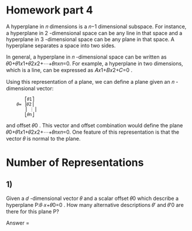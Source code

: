 # Homework part 4

A hyperplane in  𝑛  dimensions is a  𝑛−1  dimensional subspace. For instance, a hyperplane in  2 -dimensional space can be any line in that space and a hyperplane in  3 -dimensional space can be any plane in that space. A hyperplane separates a space into two sides.

In general, a hyperplane in  𝑛 -dimensional space can be written as  𝜃0+𝜃1𝑥1+𝜃2𝑥2+⋯+𝜃𝑛𝑥𝑛=0.  For example, a hyperplane in two dimensions, which is a line, can be expressed as  𝐴𝑥1+𝐵𝑥2+𝐶=0 .


Using this representation of a plane, we can define a plane given an  𝑛 -dimensional vector:  
```
	   ⎡𝜃1⎤
	𝜃= ⎥𝜃2⎥
	   ⎥ ⋮⎥
	   ⎣𝜃n⎦
```
and offset  𝜃0 . This vector and offset combination would define the plane  𝜃0+𝜃1𝑥1+𝜃2𝑥2+⋯+𝜃𝑛𝑥𝑛=0.  One feature of this representation is that the vector  𝜃  is normal to the plane.

# Number of Representations

## 1) 

Given a  𝑑 -dimensional vector  𝜃  and a scalar offset  𝜃0  which describe a hyperplane  P:𝜃⋅𝑥+𝜃0=0 . How many alternative descriptions  𝜃′  and  𝜃′0  are there for this plane P?

Answer = 


